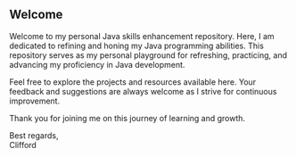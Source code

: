 ## Welcome

Welcome to my personal Java skills enhancement repository. Here, I am dedicated to refining and honing my Java programming abilities. This repository serves as my personal playground for refreshing, practicing, and advancing my proficiency in Java development.

Feel free to explore the projects and resources available here. Your feedback and suggestions are always welcome as I strive for continuous improvement.

Thank you for joining me on this journey of learning and growth.

Best regards,  
Clifford
